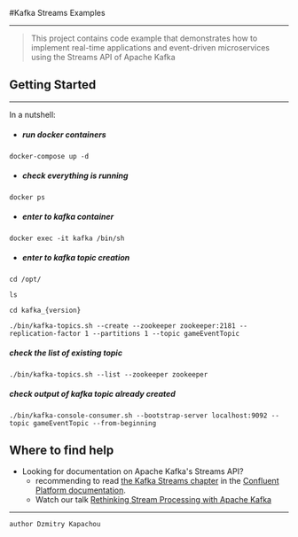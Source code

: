 #Kafka Streams Examples

---

>This project contains code example that demonstrates how to implement real-time applications and event-driven microservices using the Streams API of Apache Kafka</p>

<h2>Getting Started</h2>

___

In a nutshell:

* ##### _run docker containers_
```
docker-compose up -d
```
* ##### _check everything is running_
```
docker ps
```

* ##### _enter to kafka container_
```
docker exec -it kafka /bin/sh
```

* ##### _enter to kafka topic creation_
```
cd /opt/

ls

cd kafka_{version}

./bin/kafka-topics.sh --create --zookeeper zookeeper:2181 --replication-factor 1 --partitions 1 --topic gameEventTopic

```

 ##### _check the list of existing topic_

```
./bin/kafka-topics.sh --list --zookeeper zookeeper

```

##### _check output of kafka topic already created_

```
./bin/kafka-console-consumer.sh --bootstrap-server localhost:9092 --topic gameEventTopic --from-beginning

```

 Where to find help
---

* Looking for documentation on Apache Kafka's Streams API?
  * recommending to read [the Kafka Streams chapter](https://docs.confluent.io/platform/current/streams/index.html) in the [Confluent Platform documentation](https://docs.confluent.io/home/overview.html).
  *  Watch our talk [Rethinking Stream Processing with Apache Kafka](https://www.youtube.com/watch?v=ACwnrnVJXuE)
___
`author Dzmitry Kapachou`
